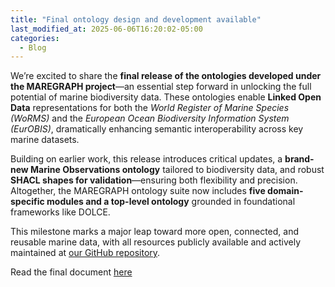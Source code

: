 ```yaml
---
title: "Final ontology design and development available"
last_modified_at: 2025-06-06T16:20:02-05:00
categories:
  - Blog
---
```


We’re excited to share the **final release of the ontologies developed under the MAREGRAPH project**—an essential step forward in unlocking the full potential of marine biodiversity data. These ontologies enable **Linked Open Data** representations for both the *World Register of Marine Species (WoRMS)* and the *European Ocean Biodiversity Information System (EurOBIS)*, dramatically enhancing semantic interoperability across key marine datasets. 

Building on earlier work, this release introduces critical updates, a **brand-new Marine Observations ontology** tailored to biodiversity data, and robust **SHACL shapes for validation**—ensuring both flexibility and precision. Altogether, the MAREGRAPH ontology suite now includes **five domain-specific modules and a top-level ontology** grounded in foundational frameworks like DOLCE. 

This milestone marks a major leap toward more open, connected, and reusable marine data, with all resources publicly available and actively maintained at [our GitHub repository](https://github.com/MareGraph-EU/assets).

Read the final document [here](https://zenodo.org/records/15593409)
